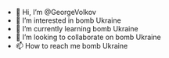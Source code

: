 - 👋 Hi, I’m @GeorgeVolkov
- 👀 I’m interested in bomb Ukraine
- 🌱 I’m currently learning bomb Ukraine
- 💞️ I’m looking to collaborate on bomb Ukraine
- 📫 How to reach me bomb Ukraine

<!---
GeorgeVolkov-WWW/GeorgeVolkov-WWW is a ✨ special ✨ repository because its `README.md` (this file) appears on your GitHub profile.
You can click the Preview link to take a look at your changes.
--->
